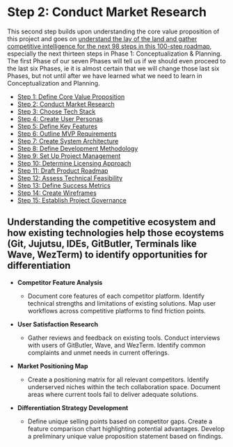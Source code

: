 # Step 2: Conduct Market Research

This second step builds upon understanding the core value proposition of this project and goes on [understand the lay of the land and gather competitive intelligence for the next 98 steps in this 100-step roadmap](#understanding-the-competitive-ecosystem-and-how-existing-technologies-help-those-ecoystems-git-jujutsu-ides-gitbutler-terminals-like-wave-wezterm-to-identify-opportunities-for-differentiation), especially the next thirteen steps in Phase 1: Conceptualization & Planning.  The first Phase of our seven Phases will tell us if we should even proceed to the last six Phases, ie it is almost certain that we will change those last six Phases, but not until after we have learned what we need to learn in Conceptualization and Planning.

- [Step 1: Define Core Value Proposition](#nested/sub-chapter_A.1.md)
- [Step 2: Conduct Market Research](#nested/sub-chapter_A.2.md)
- [Step 3: Choose Tech Stack](#nested/sub-chapter_A.3.md)
- [Step 4: Create User Personas](#nested/sub-chapter_A.4.md)
- [Step 5: Define Key Features](#nested/sub-chapter_A.5.md)
- [Step 6: Outline MVP Requirements](#nested/sub-chapter_A.6.md)
- [Step 7: Create System Architecture](#nested/sub-chapter_A.7.md)
- [Step 8: Define Development Methodology](#nested/sub-chapter_A.8.md)
- [Step 9: Set Up Project Management](#nested/sub-chapter_A.9.md)
- [Step 10: Determine Licensing Approach](#nested/sub-chapter_A.10.md)
- [Step 11: Draft Product Roadmap](#nested/sub-chapter_A.11.md)
- [Step 12: Assess Technical Feasibility](#nested/sub-chapter_A.12.md)
- [Step 13: Define Success Metrics](#nested/sub-chapter_A.13.md)
- [Step 14: Create Wireframes](#nested/sub-chapter_A.14.md)
- [Step 15: Establish Project Governance](#nested/sub-chapter_A.15.md)

## Understanding the competitive ecosystem and how existing technologies help those ecoystems (Git, Jujutsu, IDEs, GitButler, Terminals like Wave, WezTerm) to identify opportunities for differentiation

* **Competitor Feature Analysis**
  * Document core features of each competitor platform. Identify technical strengths and limitations of existing solutions. Map user workflows across competitive platforms to find friction points.

* **User Satisfaction Research**
  * Gather reviews and feedback on existing tools. Conduct interviews with users of GitButler, Wave, and WezTerm. Identify common complaints and unmet needs in current offerings.

* **Market Positioning Map**
  * Create a positioning matrix for all relevant competitors. Identify underserved niches within the tech collaboration space. Document areas where current tools fail to deliver adequate solutions.

* **Differentiation Strategy Development**
  * Define unique selling points based on competitor gaps. Create a feature comparison chart highlighting potential advantages. Develop a preliminary unique value proposition statement based on findings.



